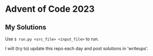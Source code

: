 # Advent of Code 2023
## My Solutions

Use `$ run.py <src_file> <input_file>` to run.

I will (try to) update this repo each day and post solutions in 'writeups'.